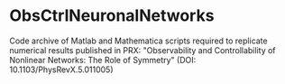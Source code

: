 # ObsCtrlNeuronalNetworks
Code archive of Matlab and Mathematica scripts required to replicate numerical results published in PRX: "Observability and Controllability of Nonlinear Networks: The Role of Symmetry" (DOI: 10.1103/PhysRevX.5.011005)
